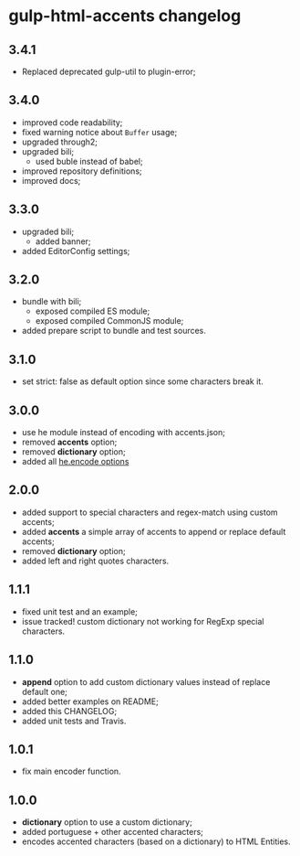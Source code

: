 # gulp-html-accents changelog

## 3.4.1
- Replaced deprecated gulp-util to plugin-error;

## 3.4.0
- improved code readability;
- fixed warning notice about `Buffer` usage;
- upgraded through2;
- upgraded bili;
  - used buble instead of babel;
- improved repository definitions;
- improved docs;

## 3.3.0
- upgraded bili;
  - added banner;
- added EditorConfig settings;

## 3.2.0
- bundle with bili;
  - exposed compiled ES module;
  - exposed compiled CommonJS module;
- added prepare script to bundle and test sources.

## 3.1.0
- set strict: false as default option since some characters break it.

## 3.0.0
- use he module instead of encoding with accents.json;
- removed **accents** option;
- removed **dictionary** option;
- added all [he.encode options](https://github.com/mathiasbynens/he#heencodetext-options)

## 2.0.0
- added support to special characters and regex-match using custom accents;
- added **accents** a simple array of accents to append or replace default accents;
- removed **dictionary** option;
- added left and right quotes characters.

## 1.1.1
- fixed unit test and an example;
- issue tracked! custom dictionary not working for RegExp special characters.

## 1.1.0
- **append** option to add custom dictionary values instead of replace default one;
- added better examples on README;
- added this CHANGELOG;
- added unit tests and Travis.

## 1.0.1
- fix main encoder function.

## 1.0.0
- **dictionary** option to use a custom dictionary;
- added portuguese + other accented characters;
- encodes accented characters (based on a dictionary) to HTML Entities.

